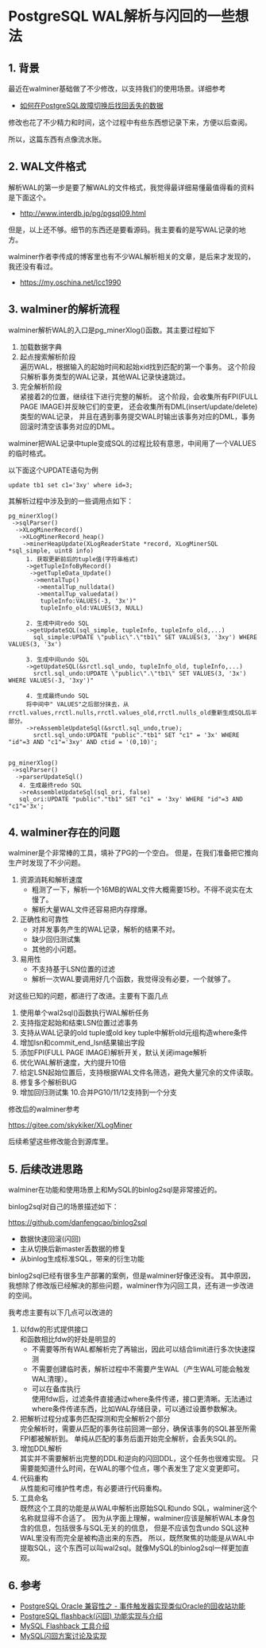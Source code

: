 # PostgreSQL WAL解析与闪回的一些想法

## 1. 背景

最近在walminer基础做了不少修改，以支持我们的使用场景。详细参考

- [如何在PostgreSQL故障切换后找回丢失的数据](https://gitee.com/skykiker/XLogMiner/wikis/如何在PostgreSQL故障切换后找回丢失的数据?sort_id=2062372)

修改也花了不少精力和时间，这个过程中有些东西想记录下来，方便以后查阅。

所以，这篇东西有点像流水账。

## 2. WAL文件格式

解析WAL的第一步是要了解WAL的文件格式，我觉得最详细易懂最值得看的资料是下面这个。

- http://www.interdb.jp/pg/pgsql09.html

但是，以上还不够。细节的东西还是要看源码。我主要看的是写WAL记录的地方。

walminer作者李传成的博客里也有不少WAL解析相关的文章，是后来才发现的，我还没有看过。

- https://my.oschina.net/lcc1990


## 3. walminer的解析流程

walminer解析WAL的入口是pg_minerXlog()函数。其主要过程如下

1. 加载数据字典  
2. 起点搜索解析阶段  
	遍历WAL，根据输入的起始时间和起始xid找到匹配的第一个事务。
	这个阶段只解析事务类型的WAL记录，其他WAL记录快速跳过。
3. 完全解析阶段  
	紧接着2的位置，继续往下进行完整的解析。
	这个阶段，会收集所有FPI(FULL PAGE IMAGE)并反映它们的变更，
	还会收集所有DML(insert/update/delete)类型的WAL记录，
	并且在遇到事务提交WAL时输出该事务对应的DML，事务回滚时清空该事务对应的DML。


walminer把WAL记录中tuple变成SQL的过程比较有意思，中间用了一个VALUES的临时格式。

以下面这个UPDATE语句为例

```
update tb1 set c1='3xy' where id=3;
```

其解析过程中涉及到的一些调用点如下：

```
pg_minerXlog()
 ->sqlParser()
  ->XLogMinerRecord()
   ->XLogMinerRecord_heap()
	->minerHeapUpdate(XLogReaderState *record, XLogMinerSQL *sql_simple, uint8 info)
	 1. 获取更新前后的tuple值(字符串格式)
	 ->getTupleInfoByRecord()
	  ->getTupleData_Update()
	   ->mentalTup()
		->mentalTup_nulldata()
		->mentalTup_valuedata()
		 tupleInfo:VALUES(-3, '3x')"
		 tupleInfo_old:VALUES(3, NULL)
		
	 2. 生成中间redo SQL
	 ->getUpdateSQL(sql_simple, tupleInfo, tupleInfo_old,...)
	   sql_simple:UPDATE \"public\".\"tb1\" SET VALUES(3, '3xy') WHERE VALUES(3, '3x')
	   
	 3. 生成中间undo SQL
	 ->getUpdateSQL(&srctl.sql_undo, tupleInfo_old, tupleInfo,...)
	   srctl.sql_undo:UPDATE \"public\".\"tb1\" SET VALUES(3, '3x') WHERE VALUES(-3, '3xy')"

	 4. 生成最终undo SQL
	 将中间中" VALUES"之后部分抹去，从rrctl.values,rrctl.nulls,rrctl.values_old,rrctl.nulls_old重新生成SQL后半部分。
	 ->reAssembleUpdateSql(&srctl.sql_undo,true);
	   srctl.sql_undo:UPDATE "public"."tb1" SET "c1" = '3x' WHERE "id"=3 AND "c1"='3xy' AND ctid = '(0,10)';
	  
   
pg_minerXlog()
 ->sqlParser()
  ->parserUpdateSql()
   4. 生成最终redo SQL
   ->reAssembleUpdateSql(sql_ori, false)
   sql_ori:UPDATE "public"."tb1" SET "c1" = '3xy' WHERE "id"=3 AND "c1"='3x';

```

## 4. walminer存在的问题

walminer是个非常棒的工具，填补了PG的一个空白。
但是，在我们准备把它推向生产时发现了不少问题。

1. 资源消耗和解析速度
	- 粗测了一下，解析一个16MB的WAL文件大概需要15秒。不得不说实在太慢了。
	- 解析大量WAL文件还容易把内存撑爆。
2. 正确性和可靠性
	- 对并发事务产生的WAL记录，解析的结果不对。
	- 缺少回归测试集
	- 其他的小问题。
3. 易用性
	- 不支持基于LSN位置的过滤
	- 解析一次WAL要调用好几个函数，我觉得没有必要，一个就够了。


对这些已知的问题，都进行了改进。主要有下面几点

1. 使用单个wal2sql()函数执行WAL解析任务
2. 支持指定起始和结束LSN位置过滤事务
3. 支持从WAL记录的old tuple或old key tuple中解析old元组构造where条件
4. 增加lsn和commit_end_lsn结果输出字段
5. 添加FPI(FULL PAGE IMAGE)解析开关，默认关闭image解析
6. 优化WAL解析速度，大约提升10倍
7. 给定LSN起始位置后，支持根据WAL文件名筛选，避免大量冗余的文件读取。
8. 修复多个解析BUG
9. 增加回归测试集
10.合并PG10/11/12支持到一个分支


修改后的walminer参考

https://gitee.com/skykiker/XLogMiner

后续希望这些修改能合到源库里。


## 5. 后续改进思路

walminer在功能和使用场景上和MySQL的binlog2sql是非常接近的。

binlog2sql对自己的场景描述如下：

https://github.com/danfengcao/binlog2sql
- 数据快速回滚(闪回)
- 主从切换后新master丢数据的修复
- 从binlog生成标准SQL，带来的衍生功能

binlog2sql已经有很多生产部署的案例，但是walminer好像还没有。
其中原因，我想除了修改版已经解决的那些问题，walminer作为闪回工具，还有进一步改进的空间。

我考虑主要有以下几点可以改进的
1. 以fdw的形式提供接口  
    和函数相比fdw的好处是明显的
    - 不需要等所有WAL都解析完了再输出，因此可以结合limit进行多次快速探测
    - 不需要创建临时表，解析过程中不需要产生WAL（产生WAL可能会触发WAL清理）。
    - 可以在备库执行  
    使用fdw后，过滤条件直接通过where条件传递，接口更清晰。无法通过where条件传递东西，比如WAL存储目录，可以通过设置参数解决。
2. 把解析过程分成事务匹配探测和完全解析2个部分  
    完全解析时，需要从匹配的事务往前回溯一部分，确保该事务的SQL甚至所需FPI都被解析到。
    单纯从匹配的事务后面开始完全解析，会丢失SQL的。
3. 增加DDL解析  
    其实并不需要解析出完整的DDL和逆向的闪回DDL，这个任务也很难实现。
    只需要能知道什么时间，在WAL的哪个位点，哪个表发生了定义变更即可。
4. 代码重构  
    从性能和可维护性考虑，有必要进行代码重构。
5. 工具命名  
    既然这个工具的功能是从WAL中解析出原始SQL和undo SQL，walminer这个名称就显得不合适了。
    因为从字面上理解，walminer应该是解析WAL本身包含的信息，包括很多与SQL无关的的信息，
    但是不应该包含undo SQL这种WAL里没有而完全是被构造出来的东西。
    所以，既然聚焦的功能是从WAL中提取SQL，这个东西可以叫wal2sql。就像MySQL的binlog2sql一样更加直观。
    

## 6. 参考

- [PostgreSQL Oracle 兼容性之 - 事件触发器实现类似Oracle的回收站功能](https://github.com/digoal/blog/blob/master/201504/20150429_01.md?spm=a2c4e.10696291.0.0.5d3119a4ZrkOdK&file=20150429_01.md)
- [PostgreSQL flashback(闪回) 功能实现与介绍](https://yq.aliyun.com/articles/228267)
- [MySQL Flashback 工具介绍](https://www.cnblogs.com/DataArt/p/9873365.html)
- [MySQL闪回方案讨论及实现](https://www.iteye.com/blog/dinglin-1539167)

